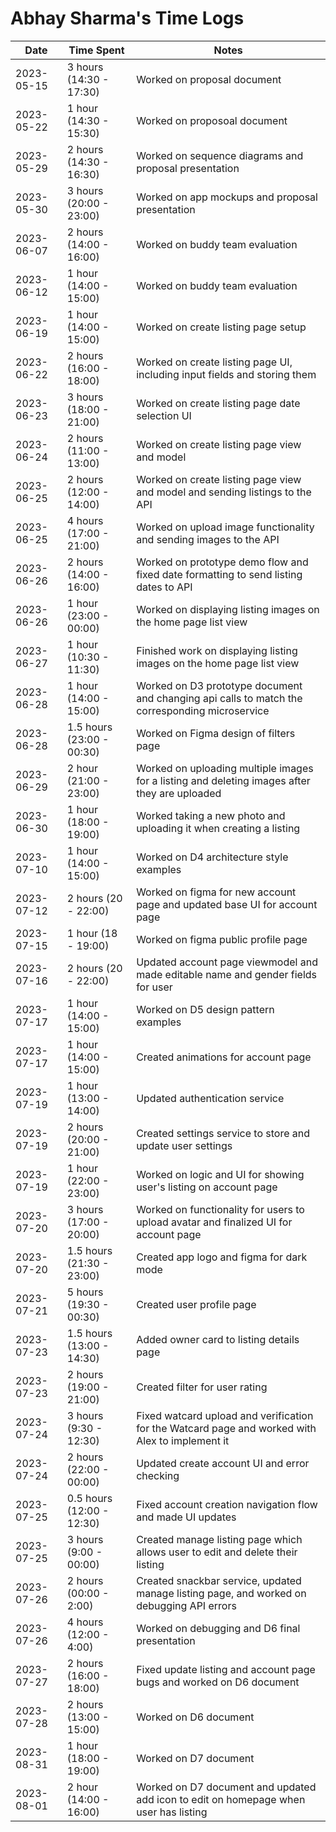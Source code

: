 # Abhay Sharma's Time Logs

| Date | Time Spent | Notes |
|------|------|-------|
|2023-05-15| 3 hours (14:30 - 17:30) | Worked on proposal document |
|2023-05-22| 1 hour (14:30 - 15:30) | Worked on proposoal document |
|2023-05-29| 2 hours (14:30 - 16:30) | Worked on sequence diagrams and proposal presentation|
|2023-05-30| 3 hours (20:00 - 23:00) | Worked on app mockups and proposal presentation |
|2023-06-07| 2 hours (14:00 - 16:00) | Worked on buddy team evaluation |
|2023-06-12| 1 hour (14:00 - 15:00) | Worked on buddy team evaluation |
|2023-06-19| 1 hour (14:00 - 15:00) | Worked on create listing page setup |
|2023-06-22| 2 hours (16:00 - 18:00) | Worked on create listing page UI, including input fields and storing them |
|2023-06-23| 3 hours (18:00 - 21:00) | Worked on create listing page date selection UI |
|2023-06-24| 2 hours (11:00 - 13:00) | Worked on create listing page view and model |
|2023-06-25| 2 hours (12:00 - 14:00) | Worked on create listing page view and model and sending listings to the API |
|2023-06-25| 4 hours (17:00 - 21:00) | Worked on upload image functionality and sending images to the API |
|2023-06-26| 2 hours (14:00 - 16:00) | Worked on prototype demo flow and fixed date formatting to send listing dates to API |
|2023-06-26| 1 hour (23:00 - 00:00) | Worked on displaying listing images on the home page list view |
|2023-06-27| 1 hour (10:30 - 11:30) | Finished work on displaying listing images on the home page list view |
|2023-06-28| 1 hour (14:00 - 15:00) | Worked on D3 prototype document and changing api calls to match the corresponding microservice |
|2023-06-28| 1.5 hours (23:00 - 00:30) | Worked on Figma design of filters page |
|2023-06-29| 2 hour (21:00 - 23:00) | Worked on uploading multiple images for a listing and deleting images after they are uploaded |
|2023-06-30| 1 hour (18:00 - 19:00) | Worked taking a new photo and uploading it when creating a listing |
|2023-07-10| 1 hour (14:00 - 15:00) | Worked on D4 architecture style examples |
|2023-07-12| 2 hours (20 - 22:00) | Worked on figma for new account page and updated base UI for account page |
|2023-07-15| 1 hour (18 - 19:00) | Worked on figma public profile page |
|2023-07-16| 2 hours (20 - 22:00) | Updated account page viewmodel and made editable name and gender fields for user |
|2023-07-17| 1 hour (14:00 - 15:00) | Worked on D5 design pattern examples |
|2023-07-17| 1 hour (14:00 - 15:00) | Created animations for account page |
|2023-07-19| 1 hour (13:00 - 14:00) | Updated authentication service |
|2023-07-19| 2 hours (20:00 - 21:00) | Created settings service to store and update user settings |
|2023-07-19| 1 hour (22:00 - 23:00) | Worked on logic and UI for showing user's listing on account page |
|2023-07-20| 3 hours (17:00 - 20:00) | Worked on functionality for users to upload avatar and finalized UI for account page |
|2023-07-20| 1.5 hours (21:30 - 23:00) | Created app logo and figma for dark mode |
|2023-07-21| 5 hours (19:30 - 00:30) | Created user profile page |
|2023-07-23| 1.5 hours (13:00 - 14:30) | Added owner card to listing details page |
|2023-07-23| 2 hours (19:00 - 21:00) | Created filter for user rating |
|2023-07-24| 3 hours (9:30 - 12:30) | Fixed watcard upload and verification for the Watcard page and worked with Alex to implement it |
|2023-07-24| 2 hours (22:00 - 00:00) | Updated create account UI and error checking |
|2023-07-25| 0.5 hours (12:00 - 12:30) | Fixed account creation navigation flow and made UI updates |
|2023-07-25| 3 hours (9:00 - 00:00) | Created manage listing page which allows user to edit and delete their listing |
|2023-07-26| 2 hours (00:00 - 2:00) | Created snackbar service, updated manage listing page, and worked on debugging API errors |
|2023-07-26| 4 hours (12:00 - 4:00) | Worked on debugging and D6 final presentation |
|2023-07-27| 2 hours (16:00 - 18:00) | Fixed update listing and account page bugs and worked on D6 document |
|2023-07-28| 2 hours (13:00 - 15:00) | Worked on D6 document |
|2023-08-31| 1 hour (18:00 - 19:00) | Worked on D7 document |
|2023-08-01| 2 hour (14:00 - 16:00) | Worked on D7 document and updated add icon to edit on homepage when user has listing |
